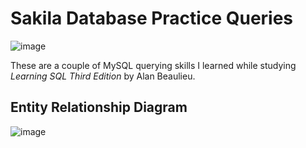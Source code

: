 # Sakila Database Practice Queries
![image](https://github.com/eangutierrez/Sakila_Practice_Queries/assets/92600212/f27b576b-0e26-4782-a874-0bba2aaa2e0d)

These are a couple of MySQL querying skills I learned while studying _Learning SQL Third Edition_ by Alan Beaulieu. 

## Entity Relationship Diagram

![image](https://github.com/eangutierrez/Sakila_Practice_Queries/assets/92600212/4e3c274b-c7bc-478a-8c7e-41bef96991bf)
